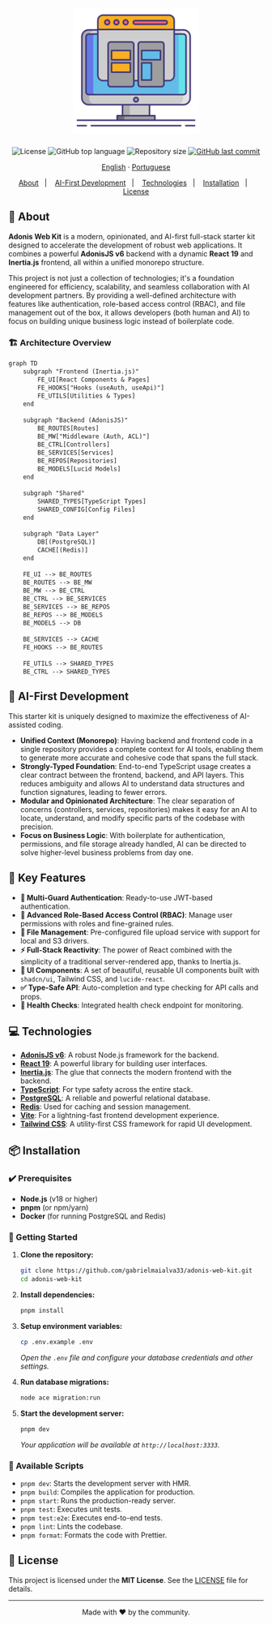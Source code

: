 <h1 align="center">
  <img src=".github/assets/ui-design.png" height="250" alt="Adonis Web Kit">
</h1>

<p align="center">
  <img src="https://img.shields.io/github/license/gabrielmaialva33/adonis-web-kit?color=00b8d3&style=flat-square" alt="License" />
  <img src="https://img.shields.io/github/languages/top/gabrielmaialva33/adonis-web-kit?style=flat-square" alt="GitHub top language" >
  <img src="https://img.shields.io/github/repo-size/gabrielmaialva33/adonis-web-kit?style=flat-square" alt="Repository size" >
  <a href="https://github.com/gabrielmaialva33/adonis-web-kit/commits/main">
    <img src="https://img.shields.io/github/last-commit/gabrielmaialva33/adonis-web-kit?style=flat-square" alt="GitHub last commit" >
  </a>
</p>

<p align="center">
    <a href="README.md">English</a>
    ·
    <a href="README-pt.md">Portuguese</a>
</p>

<p align="center">
  <a href="#bookmark-about">About</a>&nbsp;&nbsp;&nbsp;|&nbsp;&nbsp;&nbsp;
  <a href="#rocket-ai-first-development">AI-First Development</a>&nbsp;&nbsp;&nbsp;|&nbsp;&nbsp;&nbsp;
  <a href="#computer-technologies">Technologies</a>&nbsp;&nbsp;&nbsp;|&nbsp;&nbsp;&nbsp;
  <a href="#package-installation">Installation</a>&nbsp;&nbsp;&nbsp;|&nbsp;&nbsp;&nbsp;
  <a href="#memo-license">License</a>
</p>

## :bookmark: About

**Adonis Web Kit** is a modern, opinionated, and AI-first full-stack starter kit designed to accelerate the development of
robust web applications. It combines a powerful **AdonisJS v6** backend with a dynamic **React 19** and **Inertia.js**
frontend, all within a unified monorepo structure.

This project is not just a collection of technologies; it's a foundation engineered for efficiency, scalability, and
seamless collaboration with AI development partners. By providing a well-defined architecture with features like
authentication, role-based access control (RBAC), and file management out of the box, it allows developers (both human
and AI) to focus on building unique business logic instead of boilerplate code.

### 🏗️ Architecture Overview

```mermaid
graph TD
    subgraph "Frontend (Inertia.js)"
        FE_UI[React Components & Pages]
        FE_HOOKS["Hooks (useAuth, useApi)"]
        FE_UTILS[Utilities & Types]
    end

    subgraph "Backend (AdonisJS)"
        BE_ROUTES[Routes]
        BE_MW["Middleware (Auth, ACL)"]
        BE_CTRL[Controllers]
        BE_SERVICES[Services]
        BE_REPOS[Repositories]
        BE_MODELS[Lucid Models]
    end

    subgraph "Shared"
        SHARED_TYPES[TypeScript Types]
        SHARED_CONFIG[Config Files]
    end

    subgraph "Data Layer"
        DB[(PostgreSQL)]
        CACHE[(Redis)]
    end

    FE_UI --> BE_ROUTES
    BE_ROUTES --> BE_MW
    BE_MW --> BE_CTRL
    BE_CTRL --> BE_SERVICES
    BE_SERVICES --> BE_REPOS
    BE_REPOS --> BE_MODELS
    BE_MODELS --> DB

    BE_SERVICES --> CACHE
    FE_HOOKS --> BE_ROUTES

    FE_UTILS --> SHARED_TYPES
    BE_CTRL --> SHARED_TYPES
```

## :rocket: AI-First Development

This starter kit is uniquely designed to maximize the effectiveness of AI-assisted coding.

- **Unified Context (Monorepo)**: Having backend and frontend code in a single repository provides a complete context
  for AI tools, enabling them to generate more accurate and cohesive code that spans the full stack.
- **Strongly-Typed Foundation**: End-to-end TypeScript usage creates a clear contract between the frontend, backend, and
  API layers. This reduces ambiguity and allows AI to understand data structures and function signatures, leading to
  fewer errors.
- **Modular and Opinionated Architecture**: The clear separation of concerns (controllers, services, repositories) makes
  it easy for an AI to locate, understand, and modify specific parts of the codebase with precision.
- **Focus on Business Logic**: With boilerplate for authentication, permissions, and file storage already handled, AI
  can be directed to solve higher-level business problems from day one.

## 🌟 Key Features

- **🔐 Multi-Guard Authentication**: Ready-to-use JWT-based authentication.
- **👥 Advanced Role-Based Access Control (RBAC)**: Manage user permissions with roles and fine-grained rules.
- **📁 File Management**: Pre-configured file upload service with support for local and S3 drivers.
- **⚡️ Full-Stack Reactivity**: The power of React combined with the simplicity of a traditional server-rendered app,
  thanks to Inertia.js.
- **🎨 UI Components**: A set of beautiful, reusable UI components built with `shadcn/ui`, Tailwind CSS, and
  `lucide-react`.
- **✅ Type-Safe API**: Auto-completion and type checking for API calls and props.
- **🏥 Health Checks**: Integrated health check endpoint for monitoring.

## :computer: Technologies

- **[AdonisJS v6](https://adonisjs.com/)**: A robust Node.js framework for the backend.
- **[React 19](https://react.dev/)**: A powerful library for building user interfaces.
- **[Inertia.js](https://inertiajs.com/)**: The glue that connects the modern frontend with the backend.
- **[TypeScript](https://www.typescriptlang.org/)**: For type safety across the entire stack.
- **[PostgreSQL](https://www.postgresql.org/)**: A reliable and powerful relational database.
- **[Redis](https://redis.io/)**: Used for caching and session management.
- **[Vite](https://vitejs.dev/)**: For a lightning-fast frontend development experience.
- **[Tailwind CSS](https://tailwindcss.com/)**: A utility-first CSS framework for rapid UI development.

## :package: Installation

### ✔️ Prerequisites

- **Node.js** (v18 or higher)
- **pnpm** (or npm/yarn)
- **Docker** (for running PostgreSQL and Redis)

### 🚀 Getting Started

1. **Clone the repository:**

   ```sh
   git clone https://github.com/gabrielmaialva33/adonis-web-kit.git
   cd adonis-web-kit
   ```

2. **Install dependencies:**

   ```sh
   pnpm install
   ```

3. **Setup environment variables:**

   ```sh
   cp .env.example .env
   ```

   _Open the `.env` file and configure your database credentials and other settings._

4. **Run database migrations:**

   ```sh
   node ace migration:run
   ```

5. **Start the development server:**
   ```sh
   pnpm dev
   ```
   _Your application will be available at `http://localhost:3333`._

### 📜 Available Scripts

- `pnpm dev`: Starts the development server with HMR.
- `pnpm build`: Compiles the application for production.
- `pnpm start`: Runs the production-ready server.
- `pnpm test`: Executes unit tests.
- `pnpm test:e2e`: Executes end-to-end tests.
- `pnpm lint`: Lints the codebase.
- `pnpm format`: Formats the code with Prettier.

## :memo: License

This project is licensed under the **MIT License**. See the [LICENSE](LICENSE) file for details.

---

<p align="center">
  Made with ❤️ by the community.
</p>
